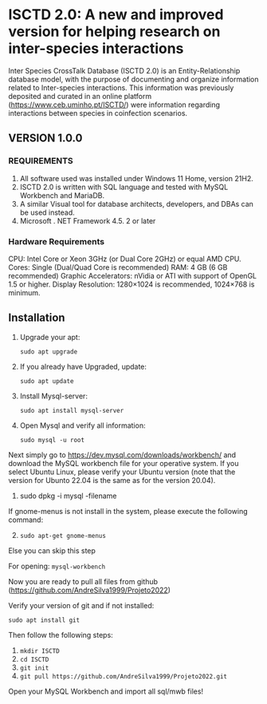 # ISCTD 2.0: A new and improved version for helping research on inter-species interactions

Inter Species CrossTalk Database (ISCTD 2.0) is an Entity-Relationship database model, with the purpose of documenting and organize information related to Inter-species interactions. This information was previously deposited and curated in an online platform (https://www.ceb.uminho.pt/ISCTD/) were information regarding interactions between species in coinfection scenarios.

## VERSION 1.0.0

### REQUIREMENTS

1. All software used was installed under Windows 11 Home, version 21H2.
2. ISCTD 2.0 is written with SQL language and tested with MySQL Workbench and MariaDB. 
3. A similar Visual tool for database architects, developers, and DBAs can be used instead.
4. Microsoft . NET Framework 4.5. 2 or later

### Hardware Requirements

CPU: Intel Core or Xeon 3GHz (or Dual Core 2GHz) or equal AMD CPU.
Cores: Single (Dual/Quad Core is recommended)
RAM: 4 GB (6 GB recommended)
Graphic Accelerators: nVidia or ATI with support of OpenGL 1.5 or higher.
Display Resolution: 1280×1024 is recommended, 1024×768 is minimum.

## Installation

1. Upgrade your apt:

    `sudo apt upgrade`

2. If you already have Upgraded, update:
   
    `sudo apt update`

3. Install Mysql-server:
   
    `sudo apt install mysql-server`

4. Open Mysql and verify all information:
   
    `sudo mysql -u root`

Next simply go to https://dev.mysql.com/downloads/workbench/ and download the MySQL workbench file for your operative system.
If you select Ubuntu Linux, please verify your Ubuntu version (note that the version for Ubunto 22.04 is the same as for the version 20.04).

1. sudo dpkg -i mysql -filename

If gnome-menus is not install in the system, please execute the following command:

2. `sudo apt-get gnome-menus`

Else you can skip this step

For opening: `mysql-workbench`

Now you are ready to pull all files from github (https://github.com/AndreSilva1999/Projeto2022)

Verify your version of git and if not installed:

`sudo apt install git`

Then follow the following steps:

1. `mkdir ISCTD`
2. `cd ISCTD`
3. `git init`
4. `git pull https://github.com/AndreSilva1999/Projeto2022.git`

Open your MySQL Workbench and import all sql/mwb files!
